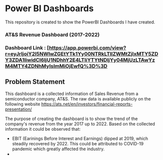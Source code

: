 # Power BI Dashboards
This repository is created to show the PowerBI Dashboards I have created.
### AT&amp;S Revenue Dashboard (2017-2022)
### Dashboard Link : [https://app.powerbi.com/view?r=eyJrIjoiY2I5NWIwZGEtYTk1Yy00NTRkLTllZWMtZjIxMTY5ZDY3ZDA1IiwidCI6IjU1NDhhY2E4LTliYTYtNDljYy04MjUzLTAwYzM4MTY4ZDNhMyIsImMiOjEwfQ%3D%3D

## Problem Statement

This dashboard is a collected information of Sales Revenue from a semiconductor company, AT&S. The raw data is available publicly on the following website https://ats.net/en/investors/financial-reports-presentation/

The purpose of creating the dashboard is to show the trend of the company's revenue from the year 2017 up to 2022.
Based on the collected information it could be observed that:
* EBIT (Earinings Before Interest and Earnings) dipped at 2019, which steadily recovered by 2022. This could be attributed to COVID-19 pandemic which greatly affected the industry.
* 
